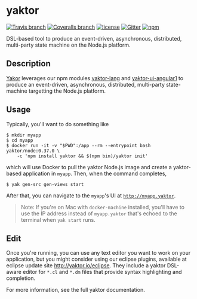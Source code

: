 # yaktor

[![Travis branch](https://img.shields.io/travis/SciSpike/yaktor/master.svg?maxAge=2592000)](https://travis-ci.org/SciSpike/yaktor/builds)
[![Coveralls branch](https://img.shields.io/coveralls/SciSpike/yaktor/master.svg?maxAge=2592000)]()
[![license](https://img.shields.io/github/license/SciSpike/yaktor.svg?maxAge=2592000)](https://github.com/SciSpike/yaktor/blob/master/LICENSE)
[![Gitter](https://img.shields.io/gitter/room/SciSpike/yaktor.svg?maxAge=2592000)](https://gitter.im/SciSpike/yaktor)
[![npm](https://img.shields.io/npm/v/yaktor.svg?maxAge=2592000)](https://www.npmjs.com/package/yaktor)

DSL-based tool to produce an event-driven, asynchronous, distributed, multi-party state machine on the Node.js platform.

## Description

[Yakor](https://github.com/Scispike/yaktor) leverages our npm modules [yaktor-lang](https://github.com/SciSpike/yaktor-dsl-xtext/tree/master/cli) and [yaktor-ui-angular1](https://github.com/Scispike/yaktor-ui-angular1) to produce an event-driven, asynchronous, distributed, multi-party state-machine targetting the Node.js platform.

## Usage

Typically, you'll want to do something like

```
$ mkdir myapp
$ cd myapp
$ docker run -it -v "$PWD":/app --rm --entrypoint bash yaktor/node:0.37.0 \
    -c 'npm install yaktor && $(npm bin)/yaktor init'
```

which will use Docker to pull the yaktor Node.js image and create a yaktor-based application in `myapp`.  Then, when the command completes,

```
$ yak gen-src gen-views start
```

After that, you can navigate to the `myapp`'s UI at [`http://myapp.yaktor`](http://myapp.yaktor).

> Note: If you're on Mac with `docker-machine` installed, you'll have to use the IP address instead of `myapp.yaktor` that's echoed to the terminal when `yak start` runs.

## Edit

Once you're running, you can use any text editor you want to work on your application, but you might consider using our eclipse plugins, available at eclipse update site http://yaktor.io/eclipse.  They include a yaktor DSL-aware editor for `*.cl` and `*.dm` files that provide syntax highlighting and completion.

For more information, see the full yaktor documentation.
